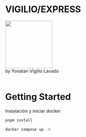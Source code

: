 # VIGILIO/EXPRESS

<img src="./public/images/settings/vigilio-express.png" width="150">
<br>
by Yonatan Vigilio Lavado
<br><br>

# Getting Started

Instalación y iniciar docker

```bash
pnpm install
```

```bash
docker compose up -d
```
